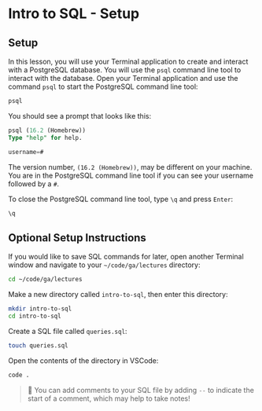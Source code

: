 # Intro to SQL - Setup

## Setup
In this lesson, you will use your Terminal application to create and interact with a PostgreSQL database. You will use the `psql` command line tool to interact with the database. Open your Terminal application and use the command `psql` to start the PostgreSQL command line tool:

```bash
psql
```
You should see a prompt that looks like this:

```sql
psql (16.2 (Homebrew))
Type "help" for help.

username=#
```

The version number, `(16.2 (Homebrew))`, may be different on your machine. You are in the PostgreSQL command line tool if you can see your username followed by a `#`.

To close the PostgreSQL command line tool, type `\q` and press `Enter`:

```sql
\q
```

## Optional Setup Instructions
If you would like to save SQL commands for later, open another Terminal window and navigate to your `~/code/ga/lectures` directory:

```bash
cd ~/code/ga/lectures
```

Make a new directory called `intro-to-sql`, then enter this directory:

```bash
mkdir intro-to-sql
cd intro-to-sql
```

Create a SQL file called `queries.sql`:

```bash
touch queries.sql
```

Open the contents of the directory in VSCode:

```bash
code .
```
> 🧠 You can add comments to your SQL file by adding `--` to indicate the start of a comment, which may help to take notes!